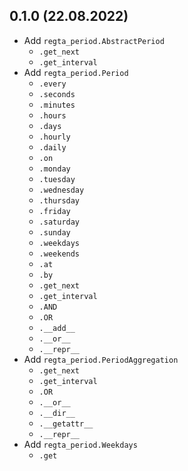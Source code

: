 ## 0.1.0 (22.08.2022)
* Add `regta_period.AbstractPeriod`
  * `.get_next`
  * `.get_interval`
* Add `regta_period.Period`
  * `.every`
  * `.seconds`
  * `.minutes`
  * `.hours`
  * `.days`
  * `.hourly`
  * `.daily`
  * `.on`
  * `.monday`
  * `.tuesday`
  * `.wednesday`
  * `.thursday`
  * `.friday`
  * `.saturday`
  * `.sunday`
  * `.weekdays`
  * `.weekends`
  * `.at`
  * `.by`
  * `.get_next`
  * `.get_interval`
  * `.AND`
  * `.OR`
  * `.__add__`
  * `.__or__`
  * `.__repr__`
* Add `regta_period.PeriodAggregation`
  * `.get_next`
  * `.get_interval`
  * `.OR`
  * `.__or__`
  * `.__dir__`
  * `.__getattr__`
  * `.__repr__`
* Add `regta_period.Weekdays`
  * `.get`
